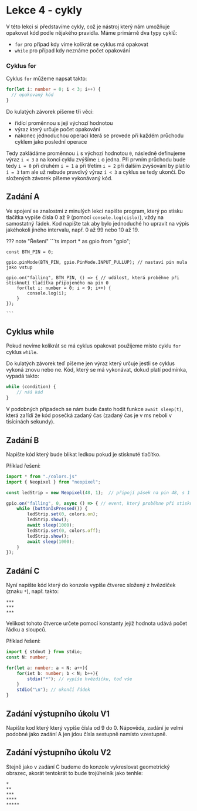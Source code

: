 # Lekce 4 - cykly

V této lekci si představíme cykly, což je nástroj který nám umožňuje opakovat kód podle nějakého pravidla.
Máme primárně dva typy cyklů:

- ``` for ``` pro případ kdy víme kolikrát se cyklus má opakovat
- ``` while ``` pro případ kdy neznáme počet opakování

### Cyklus for
Cyklus ``` for ```  můžeme napsat takto:
```ts
for(let i: number = 0; i < 3; i++) {
  // opakovaný kód
}
```
Do kulatých závorek píšeme tři věci:

- řídící proměnnou s její výchozí hodnotou
- výraz který určuje počet opakování 
- nakonec jednoduchou operaci která se provede při každém průchodu cyklem jako poslední operace

Tedy zakládáme proměnnou ``` i ``` s výchozí hodnotou ``` 0 ```, následně definujeme výraz ``` i < 3 ``` a na konci cyklu zvýšíme ``` i ``` o jedna.
Při prvním průchodu bude tedy ``` i = 0 ``` při druhém ``` i = 1 ``` a při třetím ``` i = 2 ``` při dalším zvyšování by platilo ``` i = 3 ``` tam ale už nebude pravdivý výraz ``` i < 3 ``` a cyklus se tedy ukončí.
Do složených závorek píšeme vykonávaný kód.

## Zadání A
Ve spojení se znalostmi z minulých lekcí napište program, který po stisku tlačítka vypíše čísla 0 až 9 (pomocí `console.log(cislo)`), vždy na samostatný řádek. 
Kod napište tak aby bylo jednoduché ho upravit na výpis jakéhokoli jiného intervalu, např. 0 až 99 nebo 10 až 19.

??? note "Řešení"
    ```ts
    import * as gpio from "gpio";

    const BTN_PIN = 0;

    gpio.pinMode(BTN_PIN, gpio.PinMode.INPUT_PULLUP); // nastaví pin nula jako vstup

    gpio.on("falling", BTN_PIN, () => { // událost, která proběhne při stisknutí tlačítka připojeného na pin 0
        for(let i: number = 0; i < 9; i++) {
            console.log(i);
        }
    });
    
    ```

## Cyklus while
Pokud nevíme kolikrát se má cyklus opakovat použijeme místo cyklu ``` for ``` cyklus ``` while ```.

Do kulatých závorek teď píšeme jen výraz který určuje jestli se cyklus vykoná znovu nebo ne. 
Kód, který se má vykonávat, dokud platí podmínka, vypadá takto:
```ts
while (condition) {
	// náš kód
}
```
V podobných případech se nám bude často hodit funkce `await sleep(t)`, která zařídí že kód posečká zadaný čas (zadaný čas je v ms neboli v tisícinách sekundy).


## Zadání B
Napište kód který bude blikat ledkou pokud je stisknuté tlačítko. 

Příklad řešení:
```ts
import * from "./colors.js"
import { Neopixel } from "neopixel";

const ledStrip = new Neopixel(48, 1);  // připojí pásek na pin 48, s 1 ledkou

gpio.on("falling", 0, async () => { // event, který proběhne při stisknutí tlačítka připojeného na pin 0
	while (buttonIsPressed()) {
		ledStrip.set(0, colors.on);
		ledStrip.show();
		await sleep(1000);
		ledStrip.set(0, colors.off);
		ledStrip.show();
		await sleep(1000);
	}
});
```

## Zadání C
Nyní napište kód který do konzole vypíše čtverec složený z hvězdiček (znaku `*`),
např. takto:
```
***
***
***
```
Velikost tohoto čtverce určete pomocí konstanty jejíž hodnota udává počet řádku a sloupců.

Příklad řešení:
```ts
import { stdout } from stdio;
const N: number;

for(let a: number; a < N; a++){
	for(iet b: number; b < N; b++){
		stdio("*"); // vypíše hvězdičku, toď vše  
	}
	stdio("\n"); // ukončí řádek
}

```

## Zadání výstupního úkolu V1
Napište kod který který vypíše čísla od 9 do 0.
Nápověda, zadání je velmi podobné jako zadání A jen jdou čísla sestupně namísto vzestupně.

## Zadání výstupního úkolu V2
Stejně jako v zadání C budeme do konzole vykreslovat geometrický obrazec, akorát tentokrát to bude trojúhelník jako tenhle:

```
*
**
***
****
*****
```
